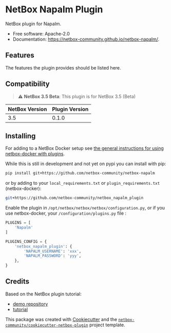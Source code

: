 # NetBox Napalm Plugin

NetBox plugin for Napalm.


* Free software: Apache-2.0
* Documentation: https://netbox-community.github.io/netbox-napalm/.


## Features

The features the plugin provides should be listed here.

## Compatibility

> :warning: **NetBox 3.5 Beta**: This plugin is for NetBox 3.5 (Beta)

| NetBox Version | Plugin Version |
|----------------|----------------|
|     3.5        |      0.1.0     |

## Installing

For adding to a NetBox Docker setup see
[the general instructions for using netbox-docker with plugins](https://github.com/netbox-community/netbox-docker/wiki/Using-Netbox-Plugins).

While this is still in development and not yet on pypi you can install with pip:

```bash
pip install git+https://github.com/netbox-community/netbox-napalm
```

or by adding to your `local_requirements.txt` or `plugin_requirements.txt` (netbox-docker):

```bash
git+https://github.com/netbox-community/netbox_napalm_plugin
```

Enable the plugin in `/opt/netbox/netbox/netbox/configuration.py`,
 or if you use netbox-docker, your `/configuration/plugins.py` file :

```python
PLUGINS = [
    'Napalm'
]

PLUGINS_CONFIG = {
    'netbox_napalm_plugin': {
        'NAPALM_USERNAME': 'xxx',
        'NAPALM_PASSWORD': 'yyy',
    },
}
```

## Credits

Based on the NetBox plugin tutorial:

- [demo repository](https://github.com/netbox-community/netbox-plugin-demo)
- [tutorial](https://github.com/netbox-community/netbox-plugin-tutorial)

This package was created with [Cookiecutter](https://github.com/audreyr/cookiecutter) and the [`netbox-community/cookiecutter-netbox-plugin`](https://github.com/netbox-community/cookiecutter-netbox-plugin) project template.
